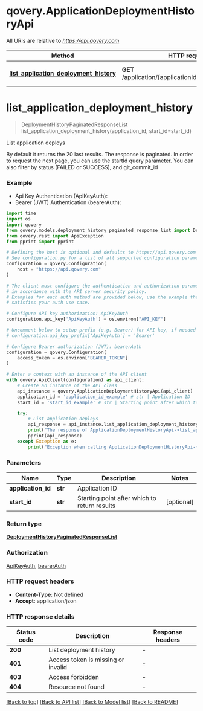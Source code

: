 # qovery.ApplicationDeploymentHistoryApi

All URIs are relative to *https://api.qovery.com*

Method | HTTP request | Description
------------- | ------------- | -------------
[**list_application_deployment_history**](ApplicationDeploymentHistoryApi.md#list_application_deployment_history) | **GET** /application/{applicationId}/deploymentHistory | List application deploys


# **list_application_deployment_history**
> DeploymentHistoryPaginatedResponseList list_application_deployment_history(application_id, start_id=start_id)

List application deploys

By default it returns the 20 last results. The response is paginated. In order to request the next page, you can use the startId query parameter. You can also filter by status (FAILED or SUCCESS), and git_commit_id

### Example

* Api Key Authentication (ApiKeyAuth):
* Bearer (JWT) Authentication (bearerAuth):
```python
import time
import os
import qovery
from qovery.models.deployment_history_paginated_response_list import DeploymentHistoryPaginatedResponseList
from qovery.rest import ApiException
from pprint import pprint

# Defining the host is optional and defaults to https://api.qovery.com
# See configuration.py for a list of all supported configuration parameters.
configuration = qovery.Configuration(
    host = "https://api.qovery.com"
)

# The client must configure the authentication and authorization parameters
# in accordance with the API server security policy.
# Examples for each auth method are provided below, use the example that
# satisfies your auth use case.

# Configure API key authorization: ApiKeyAuth
configuration.api_key['ApiKeyAuth'] = os.environ["API_KEY"]

# Uncomment below to setup prefix (e.g. Bearer) for API key, if needed
# configuration.api_key_prefix['ApiKeyAuth'] = 'Bearer'

# Configure Bearer authorization (JWT): bearerAuth
configuration = qovery.Configuration(
    access_token = os.environ["BEARER_TOKEN"]
)

# Enter a context with an instance of the API client
with qovery.ApiClient(configuration) as api_client:
    # Create an instance of the API class
    api_instance = qovery.ApplicationDeploymentHistoryApi(api_client)
    application_id = 'application_id_example' # str | Application ID
    start_id = 'start_id_example' # str | Starting point after which to return results (optional)

    try:
        # List application deploys
        api_response = api_instance.list_application_deployment_history(application_id, start_id=start_id)
        print("The response of ApplicationDeploymentHistoryApi->list_application_deployment_history:\n")
        pprint(api_response)
    except Exception as e:
        print("Exception when calling ApplicationDeploymentHistoryApi->list_application_deployment_history: %s\n" % e)
```



### Parameters

Name | Type | Description  | Notes
------------- | ------------- | ------------- | -------------
 **application_id** | **str**| Application ID | 
 **start_id** | **str**| Starting point after which to return results | [optional] 

### Return type

[**DeploymentHistoryPaginatedResponseList**](DeploymentHistoryPaginatedResponseList.md)

### Authorization

[ApiKeyAuth](../README.md#ApiKeyAuth), [bearerAuth](../README.md#bearerAuth)

### HTTP request headers

 - **Content-Type**: Not defined
 - **Accept**: application/json

### HTTP response details
| Status code | Description | Response headers |
|-------------|-------------|------------------|
**200** | List deployment history |  -  |
**401** | Access token is missing or invalid |  -  |
**403** | Access forbidden |  -  |
**404** | Resource not found |  -  |

[[Back to top]](#) [[Back to API list]](../README.md#documentation-for-api-endpoints) [[Back to Model list]](../README.md#documentation-for-models) [[Back to README]](../README.md)

